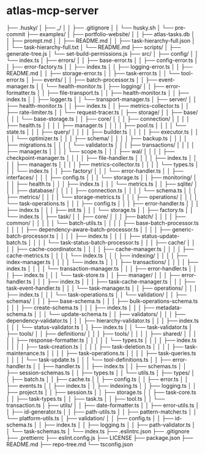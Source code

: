 # atlas-mcp-server

├── .husky/
│   ├── _/
│   │   ├── .gitignore
│   │   └── husky.sh
│   └── pre-commit
├── examples/
│   ├── portfolio-website/
│   │   ├── atlas-tasks.db
│   │   ├── prompt.md
│   │   ├── README.md
│   │   ├── task-hierarchy-full.json
│   │   └── task-hierarchy-full.txt
│   └── README.md
├── scripts/
│   ├── generate-tree.js
│   └── set-build-permissions.js
├── src/
│   ├── config/
│   │   └── index.ts
│   ├── errors/
│   │   ├── base-error.ts
│   │   ├── config-error.ts
│   │   ├── error-factory.ts
│   │   ├── index.ts
│   │   ├── logging-error.ts
│   │   ├── README.md
│   │   ├── storage-error.ts
│   │   ├── task-error.ts
│   │   └── tool-error.ts
│   ├── events/
│   │   ├── batch-processor.ts
│   │   ├── event-manager.ts
│   │   └── health-monitor.ts
│   ├── logging/
│   │   ├── error-formatter.ts
│   │   ├── file-transport.ts
│   │   ├── health-monitor.ts
│   │   ├── index.ts
│   │   ├── logger.ts
│   │   └── transport-manager.ts
│   ├── server/
│   │   ├── health-monitor.ts
│   │   ├── index.ts
│   │   ├── metrics-collector.ts
│   │   ├── rate-limiter.ts
│   │   └── request-tracer.ts
│   ├── storage/
│   │   ├── base/
│   │   │   └── base-storage.ts
│   │   ├── core/
│   │   │   ├── connection/
│   │   │   │   ├── health.ts
│   │   │   │   ├── manager.ts
│   │   │   │   ├── pool.ts
│   │   │   │   └── state.ts
│   │   │   ├── query/
│   │   │   │   ├── builder.ts
│   │   │   │   ├── executor.ts
│   │   │   │   └── optimizer.ts
│   │   │   ├── schema/
│   │   │   │   ├── backup.ts
│   │   │   │   ├── migrations.ts
│   │   │   │   └── validator.ts
│   │   │   ├── transactions/
│   │   │   │   ├── manager.ts
│   │   │   │   └── scope.ts
│   │   │   ├── wal/
│   │   │   │   ├── checkpoint-manager.ts
│   │   │   │   ├── file-handler.ts
│   │   │   │   ├── index.ts
│   │   │   │   ├── manager.ts
│   │   │   │   ├── metrics-collector.ts
│   │   │   │   └── types.ts
│   │   │   └── index.ts
│   │   ├── factory/
│   │   │   └── error-handler.ts
│   │   ├── interfaces/
│   │   │   ├── config.ts
│   │   │   └── storage.ts
│   │   ├── monitoring/
│   │   │   ├── health.ts
│   │   │   ├── index.ts
│   │   │   └── metrics.ts
│   │   ├── sqlite/
│   │   │   ├── database/
│   │   │   │   ├── connection.ts
│   │   │   │   └── schema.ts
│   │   │   ├── metrics/
│   │   │   │   └── storage-metrics.ts
│   │   │   ├── operations/
│   │   │   │   └── task-operations.ts
│   │   │   ├── config.ts
│   │   │   ├── error-handler.ts
│   │   │   ├── index.ts
│   │   │   ├── init.ts
│   │   │   └── storage.ts
│   │   ├── factory.ts
│   │   └── index.ts
│   ├── task/
│   │   ├── core/
│   │   │   ├── batch/
│   │   │   │   ├── common/
│   │   │   │   │   └── batch-utils.ts
│   │   │   │   ├── base-batch-processor.ts
│   │   │   │   ├── dependency-aware-batch-processor.ts
│   │   │   │   ├── generic-batch-processor.ts
│   │   │   │   ├── index.ts
│   │   │   │   ├── status-update-batch.ts
│   │   │   │   └── task-status-batch-processor.ts
│   │   │   ├── cache/
│   │   │   │   ├── cache-coordinator.ts
│   │   │   │   ├── cache-manager.ts
│   │   │   │   ├── cache-metrics.ts
│   │   │   │   └── index.ts
│   │   │   ├── indexing/
│   │   │   │   ├── index-manager.ts
│   │   │   │   └── index.ts
│   │   │   ├── transactions/
│   │   │   │   ├── index.ts
│   │   │   │   └── transaction-manager.ts
│   │   │   ├── error-handler.ts
│   │   │   ├── index.ts
│   │   │   └── task-store.ts
│   │   ├── manager/
│   │   │   ├── error-handler.ts
│   │   │   ├── index.ts
│   │   │   ├── task-cache-manager.ts
│   │   │   ├── task-event-handler.ts
│   │   │   └── task-manager.ts
│   │   ├── operations/
│   │   │   ├── index.ts
│   │   │   └── task-operations.ts
│   │   └── validation/
│   │       ├── schemas/
│   │       │   ├── base-schema.ts
│   │       │   ├── bulk-operations-schema.ts
│   │       │   ├── create-schema.ts
│   │       │   ├── index.ts
│   │       │   ├── metadata-schema.ts
│   │       │   └── update-schema.ts
│   │       ├── validators/
│   │       │   ├── dependency-validator.ts
│   │       │   ├── hierarchy-validator.ts
│   │       │   ├── index.ts
│   │       │   └── status-validator.ts
│   │       ├── index.ts
│   │       └── task-validator.ts
│   ├── tools/
│   │   ├── definitions/
│   │   │   ├── tools/
│   │   │   │   ├── shared/
│   │   │   │   │   ├── response-formatter.ts
│   │   │   │   │   └── types.ts
│   │   │   │   ├── index.ts
│   │   │   │   ├── task-creation.ts
│   │   │   │   ├── task-deletion.ts
│   │   │   │   ├── task-maintenance.ts
│   │   │   │   ├── task-operations.ts
│   │   │   │   ├── task-queries.ts
│   │   │   │   └── task-update.ts
│   │   │   └── tool-definitions.ts
│   │   ├── error-handler.ts
│   │   ├── handler.ts
│   │   ├── index.ts
│   │   ├── schemas.ts
│   │   ├── session-schemas.ts
│   │   ├── types.ts
│   │   └── utils.ts
│   ├── types/
│   │   ├── batch.ts
│   │   ├── cache.ts
│   │   ├── config.ts
│   │   ├── error.ts
│   │   ├── events.ts
│   │   ├── index.ts
│   │   ├── indexing.ts
│   │   ├── logging.ts
│   │   ├── project.ts
│   │   ├── session.ts
│   │   ├── storage.ts
│   │   ├── task-core.ts
│   │   ├── task-types.ts
│   │   ├── task.ts
│   │   ├── tool.ts
│   │   └── transaction.ts
│   ├── utils/
│   │   ├── date-formatter.ts
│   │   ├── error-utils.ts
│   │   ├── id-generator.ts
│   │   ├── path-utils.ts
│   │   ├── pattern-matcher.ts
│   │   └── platform-utils.ts
│   ├── validation/
│   │   ├── config.ts
│   │   ├── id-schema.ts
│   │   ├── index.ts
│   │   ├── logging.ts
│   │   ├── path-validator.ts
│   │   └── task-schemas.ts
│   └── index.ts
├── .eslintrc.json
├── .gitignore
├── .prettierrc
├── eslint.config.js
├── LICENSE
├── package.json
├── README.md
├── repo-tree.md
└── tsconfig.json
